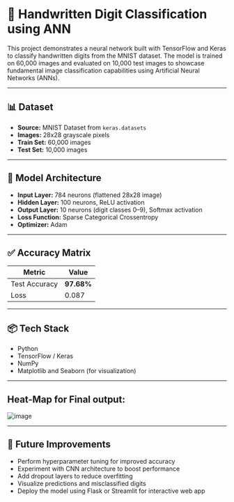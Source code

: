 # 🧠 Handwritten Digit Classification using ANN

This project demonstrates a neural network built with TensorFlow and Keras to classify handwritten digits from the MNIST dataset. The model is trained on 60,000 images and evaluated on 10,000 test images to showcase fundamental image classification capabilities using Artificial Neural Networks (ANNs).

---

## 📊 Dataset

- **Source:** MNIST Dataset from `keras.datasets`
- **Images:** 28x28 grayscale pixels
- **Train Set:** 60,000 images  
- **Test Set:** 10,000 images

---

## 🚀 Model Architecture

- **Input Layer:** 784 neurons (flattened 28x28 image)  
- **Hidden Layer:** 100 neurons, ReLU activation  
- **Output Layer:** 10 neurons (digit classes 0–9), Softmax activation  
- **Loss Function:** Sparse Categorical Crossentropy  
- **Optimizer:** Adam  

---

## ✅ Accuracy Matrix

| Metric         | Value     |
|----------------|-----------|
| Test Accuracy  | **97.68%** |
| Loss           | 0.087 |

---

## 📦 Tech Stack

- Python
- TensorFlow / Keras
- NumPy
- Matplotlib and Seaborn (for visualization)

---
## Heat-Map for Final output:
![image](https://github.com/user-attachments/assets/b82c6174-73b6-4159-93b3-f008fcdc1ab9)

---

## 🔮 Future Improvements

- Perform hyperparameter tuning for improved accuracy  
- Experiment with CNN architecture to boost performance  
- Add dropout layers to reduce overfitting  
- Visualize predictions and misclassified digits  
- Deploy the model using Flask or Streamlit for interactive web app  
